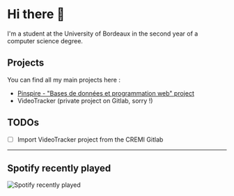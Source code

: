 # Hi there 👋

I'm a student at the University of Bordeaux in the second year of a computer science degree.

## Projects

You can find all my main projects here :

- [Pinspire - "Bases de données et programmation web" project](https://github.com/Illumye/pinspire)
- VideoTracker (private project on Gitlab, sorry !)

## TODOs
- [ ] Import VideoTracker project from the CREMI Gitlab
 
---

## Spotify recently played

![Spotify recently played](https://spotify-recently-played-readme.vercel.app/api?user=s_angy&unique=true)

<!--
**Illumye/Illumye** is a ✨ _special_ ✨ repository because its `README.md` (this file) appears on your GitHub profile.

Here are some ideas to get you started:

- 🔭 I’m currently working on ...
- 🌱 I’m currently learning ...
- 👯 I’m looking to collaborate on ...
- 🤔 I’m looking for help with ...
- 💬 Ask me about ...
- 📫 How to reach me: ...
- 😄 Pronouns: ...
- ⚡ Fun fact: ...
-->
